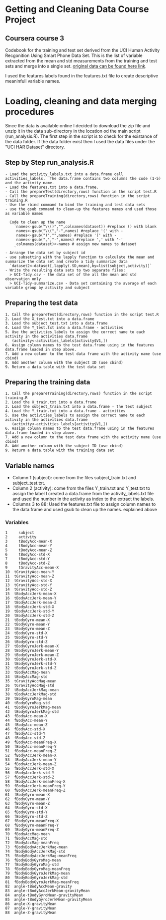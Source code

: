 # Getting and Cleaning Data Course Project
## Coursera course 3

Codebook for the training and test set derived from the UCI Human Activity Recgonition Using Smart Phone Data Set.  This is the list of variable extracted from the mean and std measurements from the training and test sets and merge into a single set.
[original data can be found here link](http://archive.ics.uci.edu/ml/datasets/Human+Activity+Recognition+Using+Smartphones).

I used the features labels found in the features.txt file to create descriptive meaninfull variable names.

# Loading, cleaning and data merging procedures
Since the data is available online I decided to download the zip file and unzip it in the data sub-directory in the location od the main script (run_analysis.R).  The first step in the script is to check for the existance of the data folder.  If the data folder exist then I used the data files under the "UCI HAR Dataset" directory. 

## Step by Step run_analysis.R
    - Load the activity_labels.txt into a data.frame call activities_labels.  The data.frame contains two columns the code (1-5) and the activity name.
    - Load the features.txt into a data.frame.
    - Call the prepareTest(directory,rows) function in the script test.R
    - Call the prepareTraining(directory,rows) function in the script training.R
    - Use the rbind command to bind the training and test data sets
    - use the gsub command to clean-up the features names and used those as variable names

      Code to clean up the name
        `names<-gsub("\\()","",colnames(dataset)) #replace () with blank
         names<-gsub("\\(","-",names) #replace '(' with -
         names<-gsub(")","",names) #replace '(' with -
         names<-gsub(",","-",names) #replace ',' with '-'
         colnames(dataset)<-names # assign new names to dataset
        `
    - Arrange the data set by subject id 
    - use subsetting with the lapply function to calculate the mean and summarize the data set and create a tidy summarize data
      `dataset2<-dataset[,lapply(.SD,mean),by=list(subject,activity)]`
    - Write the resulting data sets to two separate files:
      > UCI-Tidy.csv - the data set of the all the mean and std observation only
      > UCI-Tidy-summarize.csv - Data set containing the average of each variable group by activity and subject
    
## Preparing the test data    
    1. Call the prepareTest(directory,rows) function in the script test.R
    2. Load the X_test.txt into a data.frame
    3. Load the subject_test.txt into a data.frame
    4. Load the Y_test.txt into a data.frame - activities
    5. Use the activities_labels to assign the correct name to each activity in the activities data.frame
       (activity<-activities_labels[activity$V1,])
    6. Assign column names to the test data.frame using in the features data.frame loaded in step above.
    7. Add a new column to the test data frame with the activity name (use cbind)
    8. Add another column with the subject ID (use cbind)
    9. Return a data.table with the test data set
    

## Preparing the training data    
    1. Call the prepareTraining(directory,rows) function in the script training.R
    2. Load the X_train.txt into a data.frame
    3. Load the subject_train.txt into a data.frame - the test subject 
    4. Load the Y_train.txt into a data.frame - activities
    5. Use the activities_labels to assign the correct name to each activity in the activities data.frame
       (activity<-activities_labels[activity$V1,])
    6. Assign column names to the test data.frame using in the features data.frame loaded in step above.
    7. Add a new column to the test data frame with the activity name (use cbind)
    8. Add another column with the subject ID (use cbind)
    9. Return a data.table with the training data set
    
 
## Variable names
- Column 1 (subject): come from the files subject_train.txt and subject_test.txt.
- Column 2 (activity): come from the files Y_train.txt and Y_test.txt to assign the label I created a data.frame from the activity_labels.txt file and used the number in the activity as index to the extract the labels.
- Columns 3 to 88: Used the features.txt file to assign column names to the data.frame and used gsub to clean up the names. explained above

### Variables
    1	  subject
    2	  activity
    3	  tBodyAcc-mean-X
    4	  tBodyAcc-mean-Y
    5	  tBodyAcc-mean-Z
    6	  tBodyAcc-std-X
    7	  tBodyAcc-std-Y
    8	  tBodyAcc-std-Z
    9	  tGravityAcc-mean-X
    10	tGravityAcc-mean-Y
    11	tGravityAcc-mean-Z
    12	tGravityAcc-std-X
    13	tGravityAcc-std-Y
    14	tGravityAcc-std-Z
    15	tBodyAccJerk-mean-X
    16	tBodyAccJerk-mean-Y
    17	tBodyAccJerk-mean-Z
    18	tBodyAccJerk-std-X
    19	tBodyAccJerk-std-Y
    20	tBodyAccJerk-std-Z
    21	tBodyGyro-mean-X
    22	tBodyGyro-mean-Y
    23	tBodyGyro-mean-Z
    24	tBodyGyro-std-X
    25	tBodyGyro-std-Y
    26	tBodyGyro-std-Z
    27	tBodyGyroJerk-mean-X
    28	tBodyGyroJerk-mean-Y
    29	tBodyGyroJerk-mean-Z
    30	tBodyGyroJerk-std-X
    31	tBodyGyroJerk-std-Y
    32	tBodyGyroJerk-std-Z
    33	tBodyAccMag-mean
    34	tBodyAccMag-std
    35	tGravityAccMag-mean
    36	tGravityAccMag-std
    37	tBodyAccJerkMag-mean
    38	tBodyAccJerkMag-std
    39	tBodyGyroMag-mean
    40	tBodyGyroMag-std
    41	tBodyGyroJerkMag-mean
    42	tBodyGyroJerkMag-std
    43	fBodyAcc-mean-X
    44	fBodyAcc-mean-Y
    45	fBodyAcc-mean-Z
    46	fBodyAcc-std-X
    47	fBodyAcc-std-Y
    48	fBodyAcc-std-Z
    49	fBodyAcc-meanFreq-X
    50	fBodyAcc-meanFreq-Y
    51	fBodyAcc-meanFreq-Z
    52	fBodyAccJerk-mean-X
    53	fBodyAccJerk-mean-Y
    54	fBodyAccJerk-mean-Z
    55	fBodyAccJerk-std-X
    56	fBodyAccJerk-std-Y
    57	fBodyAccJerk-std-Z
    58	fBodyAccJerk-meanFreq-X
    59	fBodyAccJerk-meanFreq-Y
    60	fBodyAccJerk-meanFreq-Z
    61	fBodyGyro-mean-X
    62	fBodyGyro-mean-Y
    63	fBodyGyro-mean-Z
    64	fBodyGyro-std-X
    65	fBodyGyro-std-Y
    66	fBodyGyro-std-Z
    67	fBodyGyro-meanFreq-X
    68	fBodyGyro-meanFreq-Y
    69	fBodyGyro-meanFreq-Z
    70	fBodyAccMag-mean
    71	fBodyAccMag-std
    72	fBodyAccMag-meanFreq
    73	fBodyBodyAccJerkMag-mean
    74	fBodyBodyAccJerkMag-std
    75	fBodyBodyAccJerkMag-meanFreq
    76	fBodyBodyGyroMag-mean
    77	fBodyBodyGyroMag-std
    78	fBodyBodyGyroMag-meanFreq
    79	fBodyBodyGyroJerkMag-mean
    80	fBodyBodyGyroJerkMag-std
    81	fBodyBodyGyroJerkMag-meanFreq
    82	angle-tBodyAccMean-gravity
    83	angle-tBodyAccJerkMean-gravityMean
    84	angle-tBodyGyroMean-gravityMean
    85	angle-tBodyGyroJerkMean-gravityMean
    86	angle-X-gravityMean
    87	angle-Y-gravityMean
    88	angle-Z-gravityMean
